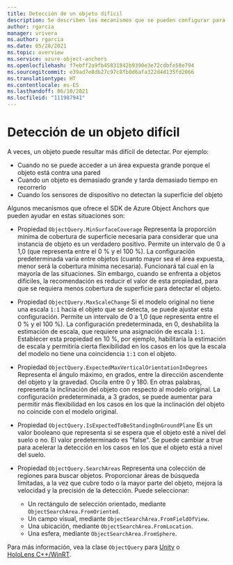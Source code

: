 ```yaml
---
title: Detección de un objeto difícil
description: Se describen los mecanismos que se pueden configurar para detectar objetos difíciles.
author: rgarcia
manager: vrivera
ms.author: rgarcia
ms.date: 05/28/2021
ms.topic: overview
ms.service: azure-object-anchors
ms.openlocfilehash: f7ebff2a9fb45831842b9390e3e72cdbfe58e794
ms.sourcegitcommit: e39ad7e8db27c97c8fb0d6afa322d4d135fd2066
ms.translationtype: HT
ms.contentlocale: es-ES
ms.lasthandoff: 06/10/2021
ms.locfileid: "111987941"
---
```

# <a name="how-to-detect-a-difficult-object"></a>Detección de un objeto difícil

A veces, un objeto puede resultar más difícil de detectar. Por ejemplo:

- Cuando no se puede acceder a un área expuesta grande porque el objeto está contra una pared
- Cuando un objeto es demasiado grande y tarda demasiado tiempo en recorrerlo
- Cuando los sensores de dispositivo no detectan la superficie del objeto

Algunos mecanismos que ofrece el SDK de Azure Object Anchors que pueden ayudar en estas situaciones son:

- Propiedad `ObjectQuery.MinSurfaceCoverage` Representa la proporción mínima de cobertura de superficie necesaria para considerar que una instancia de objeto es un verdadero positivo. Permite un intervalo de 0 a 1,0 (que representa entre el 0 % y el 100 %). La configuración predeterminada varía entre objetos (cuanto mayor sea el área expuesta, menor será la cobertura mínima necesaria). Funcionará tal cual en la mayoría de las situaciones. Sin embargo, cuando se enfrenta a objetos difíciles, la recomendación es reducir el valor de esta propiedad, para que se requiera menos cobertura de superficie para detectar el objeto.

- Propiedad `ObjectQuery.MaxScaleChange` Si el modelo original no tiene una escala `1:1` hacia el objeto que se detecta, se puede ajustar esta configuración. Permite un intervalo de 0 a 1,0 (que representa entre el 0 % y el 100 %). La configuración predeterminada, en 0, deshabilita la estimación de escala, que requiere una asignación de escala `1:1`. Establecer esta propiedad en 10 %, por ejemplo, habilitaría la estimación de escala y permitiría cierta flexibilidad en los casos en los que la escala del modelo no tiene una coincidencia `1:1` con el objeto.

- Propiedad `ObjectQuery.ExpectedMaxVerticalOrientationInDegrees` Representa el ángulo máximo, en grados, entre la dirección ascendente del objeto y la gravedad. Oscila entre 0 y 180. En otras palabras, representa la inclinación del objeto con respecto al modelo original. La configuración predeterminada, a 3 grados, se puede aumentar para permitir más flexibilidad en los casos en los que la inclinación del objeto no coincide con el modelo original.

- Propiedad `ObjectQuery.IsExpectedToBeStandingOnGroundPlane` Es un valor booleano que representa si se espera que el objeto esté a nivel del suelo o no. El valor predeterminado es "false". Se puede cambiar a true para acelerar la detección en los casos en los que el objeto está a nivel del suelo.

- Propiedad `ObjectQuery.SearchAreas` Representa una colección de regiones para buscar objetos. Proporcionar áreas de búsqueda limitadas, a la vez que cubre todo o la mayor parte del objeto, mejora la velocidad y la precisión de la detección. Puede seleccionar:

  - Un rectángulo de selección orientado, mediante `ObjectSearchArea.FromOriented`.
  - Un campo visual, mediante `ObjectSearchArea.FromFieldOfView`.
  - Una ubicación, mediante `ObjectSearchArea.FromLocation`.
  - Una esfera, mediante `ObjectSearchArea.FromSphere`.

Para más información, vea la clase `ObjectQuery` para [Unity](/dotnet/api/microsoft.azure.objectanchors.objectquery) o [HoloLens C++/WinRT](/cpp/api/object-anchors/winrt/objectquery).
